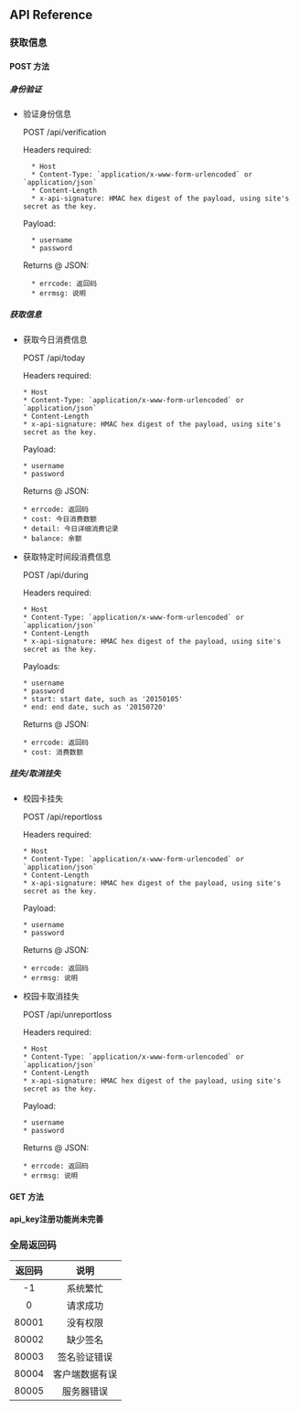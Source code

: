 API Reference
---

### 获取信息

#### POST 方法

##### 身份验证

- 验证身份信息

    POST /api/verification

    Headers required:

        * Host
        * Content-Type: `application/x-www-form-urlencoded` or `application/json`
        * Content-Length
        * x-api-signature: HMAC hex digest of the payload, using site's secret as the key.

    Payload:

        * username
        * password

    Returns @ JSON:

        * errcode: 返回码
        * errmsg: 说明

##### 获取信息

- 获取今日消费信息

    POST /api/today

    Headers required:

      * Host
      * Content-Type: `application/x-www-form-urlencoded` or `application/json`
      * Content-Length
      * x-api-signature: HMAC hex digest of the payload, using site's secret as the key.

    Payload:

      * username
      * password

    Returns @ JSON:

      * errcode: 返回码
      * cost: 今日消费数额
      * detail: 今日详细消费记录
      * balance: 余额


- 获取特定时间段消费信息

    POST /api/during

    Headers required:

      * Host
      * Content-Type: `application/x-www-form-urlencoded` or `application/json`
      * Content-Length
      * x-api-signature: HMAC hex digest of the payload, using site's secret as the key.

    Payloads:

      * username
      * password
      * start: start date, such as '20150105'
      * end: end date, such as '20150720'

    Returns @ JSON:

      * errcode: 返回码
      * cost: 消费数额

##### 挂失/取消挂失

- 校园卡挂失

    POST /api/reportloss

    Headers required:

      * Host
      * Content-Type: `application/x-www-form-urlencoded` or `application/json`
      * Content-Length
      * x-api-signature: HMAC hex digest of the payload, using site's secret as the key.

    Payload:

      * username
      * password

    Returns @ JSON:

      * errcode: 返回码
      * errmsg: 说明

- 校园卡取消挂失

    POST /api/unreportloss

    Headers required:

      * Host
      * Content-Type: `application/x-www-form-urlencoded` or `application/json`
      * Content-Length
      * x-api-signature: HMAC hex digest of the payload, using site's secret as the key.

    Payload:

      * username
      * password

    Returns @ JSON:

      * errcode: 返回码
      * errmsg: 说明

#### GET 方法

**api_key注册功能尚未完善**


### 全局返回码

|返回码|说明|
|:-:|:-:|
|-1|系统繁忙|
|0|请求成功|
|80001|没有权限|
|80002|缺少签名|
|80003|签名验证错误|
|80004|客户端数据有误|
|80005|服务器错误|
